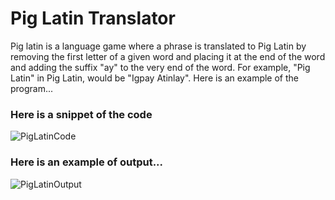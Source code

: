 # Pig Latin Translator
Pig latin is a language game where a phrase is translated to Pig Latin by removing the first letter of a given word and placing it at the end of the word and adding the suffix "ay" to the very end of the word. For example, "Pig Latin" in Pig Latin, would be "Igpay Atinlay". Here is an example of the program...

### Here is a snippet of the code 

![PigLatinCode](https://itstaraking.github.io/PigLatin/PigLatinCSharp/PLCode.png)

### Here is an example of output...

![PigLatinOutput](https://itstaraking.github.io/PigLatin/PigLatinCSharp/PLImage.png)
